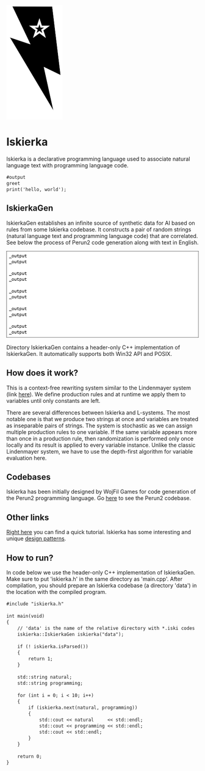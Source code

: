 
![Logo](iskierkaLogo.png)

# Iskierka

Iskierka is a declarative programming language used to associate natural language text with programming language code.

```
#output
greet
print('hello, world');
```

## IskierkaGen

IskierkaGen establishes an infinite source of synthetic data for AI based on rules from some Iskierka codebase.
It constructs a pair of random strings (natural language text and programming language code) that are correlated.
See below the process of Perun2 code generation along with text in English.

![Codegen example](perun2gen.gif)

Directory IskierkaGen contains a header-only C++ implementation of IskierkaGen. It automatically supports both Win32 API and POSIX.

## How does it work?

This is a context-free rewriting system similar to the Lindenmayer system (link [here](https://en.wikipedia.org/wiki/L-system)). We define production rules and at runtime we apply them to variables until only constants are left. 

There are several differences between Iskierka and L-systems. The most notable one is that we produce two strings at once and variables are treated as inseparable pairs of strings. The system is stochastic as we can assign multiple production rules to one variable. If the same variable appears more than once in a production rule, then randomization is performed only once locally and its result is applied to every variable instance. Unlike the classic Lindenmayer system, we have to use the depth-first algorithm for variable evaluation here.

## Codebases

Iskierka has been initially designed by WojFil Games for code generation of the Perun2 programming language.
Go [here](https://github.com/wojfil/perun2-iskierka) to see the Perun2 codebase.

## Other links

[Right here](TUTORIAL.md) you can find a quick tutorial.
Iskierka has some interesting and unique [design patterns](TERMINOLOGY.md).

## How to run?

In code below we use the header-only C++ implementation of IskierkaGen.
Make sure to put 'iskierka.h' in the same directory as 'main.cpp'.
After compilation, you should prepare an Iskierka codebase (a directory 'data') in the location with the compiled program.

```
#include "iskierka.h"

int main(void)
{
    // 'data' is the name of the relative directory with *.iski codes
    iskierka::IskierkaGen iskierka("data");

    if (! iskierka.isParsed())
    {
        return 1;
    }

    std::string natural;
    std::string programming;

    for (int i = 0; i < 10; i++)
    {
        if (iskierka.next(natural, programming))
        {
            std::cout << natural     << std::endl;
            std::cout << programming << std::endl;
            std::cout << std::endl;
        }
    }

    return 0;
}
```
